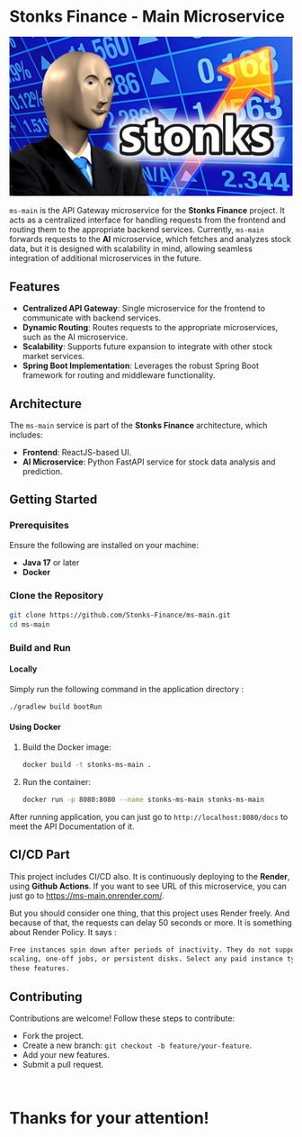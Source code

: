 # Stonks Finance - Main Microservice
![](./readme_images/stonks-image.jpg)

`ms-main` is the API Gateway microservice for the **Stonks Finance** project. It acts as a centralized interface for handling requests from the frontend and routing them to the appropriate backend services. Currently, `ms-main` forwards requests to the **AI** microservice, which fetches and analyzes stock data, but it is designed with scalability in mind, allowing seamless integration of additional microservices in the future.

## Features
- **Centralized API Gateway**: Single microservice for the frontend to communicate with backend services.
- **Dynamic Routing**: Routes requests to the appropriate microservices, such as the AI microservice.
- **Scalability**: Supports future expansion to integrate with other stock market services.
- **Spring Boot Implementation**: Leverages the robust Spring Boot framework for routing and middleware functionality.

## Architecture
The `ms-main` service is part of the **Stonks Finance** architecture, which includes:
- **Frontend**: ReactJS-based UI.
- **AI Microservice**: Python FastAPI service for stock data analysis and prediction.

## Getting Started
### Prerequisites
Ensure the following are installed on your machine:
- **Java 17** or later
- **Docker** 

### Clone the Repository
```bash
git clone https://github.com/Stonks-Finance/ms-main.git
cd ms-main
```


### Build and Run

#### Locally
Simply run the following command in the application directory : 
```bash
./gradlew build bootRun
```

#### Using Docker
1. Build the Docker image:
   ```bash
   docker build -t stonks-ms-main .
   ```
2. Run the container:
   ```bash
   docker run -p 8080:8080 --name stonks-ms-main stonks-ms-main
   ```

After running application, you can just go to `http://localhost:8080/docs` to meet the API Documentation of it. 

## CI/CD Part
This project includes CI/CD also. It is continuously deploying to the **Render**, using **Github Actions**. If you want to see URL of this microservice, you can just go to <a href="https://ms-main.onrender.com/">https://ms-main.onrender.com/</a>. 

But you should consider one thing, that this project uses Render freely. And because of that, the requests can delay 50 seconds or more. It is something about Render Policy. It says : 
```txt
Free instances spin down after periods of inactivity. They do not support SSH access, 
scaling, one-off jobs, or persistent disks. Select any paid instance type to enable 
these features.
``` 

## Contributing
Contributions are welcome! Follow these steps to contribute:
* Fork the project.
* Create a new branch: `git checkout -b feature/your-feature`. 
* Add your new features.
* Submit a pull request. 

<br>

# Thanks for your attention! 